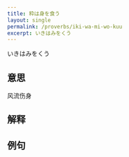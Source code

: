 ```yaml
---
title: 粋は身を食う
layout: single
permalink: /proverbs/iki-wa-mi-wo-kuu
excerpt: いきはみをくう
---
```


いきはみをくう

## 意思

风流伤身

## 解释

## 例句


